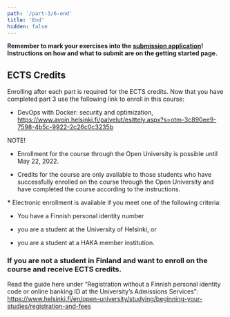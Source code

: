 ```yaml
---
path: '/part-3/6-end'
title: 'End'
hidden: false
---
```


**Remember to mark your exercises into the [submission application](https://studies.cs.helsinki.fi/stats/courses/docker2022)! Instructions on how and what to submit are on the getting started page.**

## ECTS Credits

Enrolling after each part is required for the ECTS credits. Now that you have completed part 3 use the following link to enroll in this course:

- DevOps with Docker: security and optimization, https://www.avoin.helsinki.fi/palvelut/esittely.aspx?s=otm-3c890ee9-7598-4b5c-9922-2c26c0c3235b

NOTE!

- Enrollment for the course through the Open University is possible until May 22, 2022.

- Credits for the course are only available to those students who have successfully enrolled on the course through the Open University and have completed the course according to the instructions.

**\*** Electronic enrollment is available if you meet one of the following criteria:

- You have a Finnish personal identity number

- you are a student at the University of Helsinki, or

- you are a student at a HAKA member institution.

### If you are not a student in Finland and want to enroll on the course and receive ECTS credits. ###

Read the guide here under “Re­gis­tra­tion without a Finnish per­sonal identity code or on­line bank­ing ID at the Uni­versity’s Ad­mis­sions Services”: <https://www.helsinki.fi/en/open-university/studying/beginning-your-studies/registration-and-fees>
